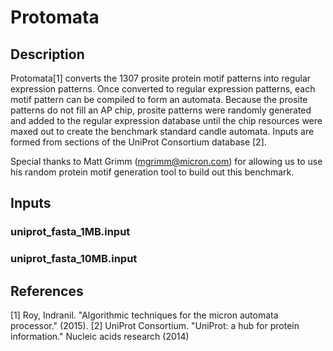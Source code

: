 # Protomata
## Description
Protomata[1] converts the 1307 prosite protein motif patterns into regular expression patterns. Once converted to regular expression patterns, each motif pattern can be compiled to form an automata. Because the prosite patterns do not fill an AP chip, prosite patterns were randomly generated and added to the regular expression database until the chip resources were maxed out to create the benchmark standard candle automata. Inputs are formed from sections of the UniProt Consortium database [2].

Special thanks to Matt Grimm (mgrimm@micron.com) for allowing us to use his random protein motif generation tool to build out this benchmark.

## Inputs
### uniprot_fasta_1MB.input
### uniprot_fasta_10MB.input

## References

[1] Roy, Indranil. "Algorithmic techniques for the micron automata processor." (2015).
[2] UniProt Consortium. "UniProt: a hub for protein information." Nucleic acids research (2014)

